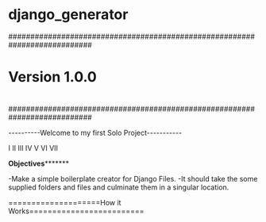 # django_generator





###########################################################################
#									                                                        #
#									                                                        #
#                                Version 1.0.0				                    #
#									                                                        #
#									                                                        #
###########################################################################


----------Welcome to my first Solo Project-----------


I
II
III
IV
V
VI
VII





****************Objectives***********************

-Make a simple boilerplate creator for Django Files.
-It should take the some supplied folders and files and culminate them in a singular location.




====================How it Works=========================
